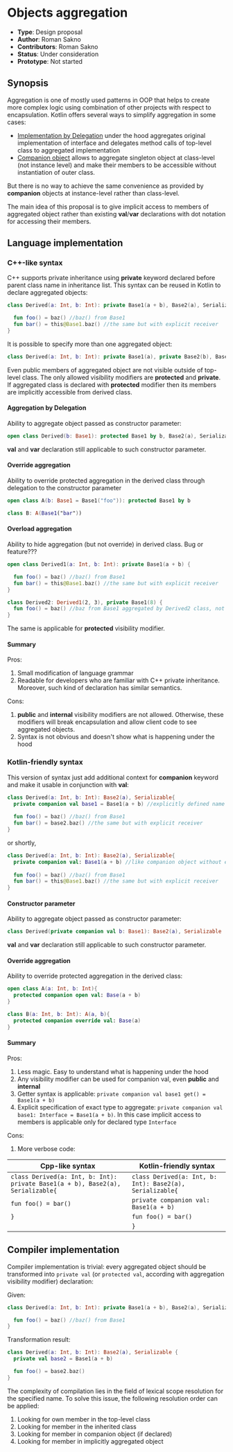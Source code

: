 # Objects aggregation

* **Type**: Design proposal
* **Author**: Roman Sakno
* **Contributors**: Roman Sakno
* **Status**: Under consideration
* **Prototype**: Not started

## Synopsis
Aggregation is one of mostly used patterns in OOP that helps to create more complex logic using combination of other projects with respect to encapsulation. Kotlin offers several ways to simplify aggregation in some cases:

* [Implementation by Delegation](https://kotlinlang.org/docs/reference/delegation.html#implementation-by-delegation) under the hood aggregates original implementation of interface and delegates method calls of top-level class to aggregated implementation
* [Companion object](https://kotlinlang.org/docs/reference/object-declarations.html#companion-objects) allows to aggregate singleton object at class-level (not instance level) and make their members to be accessible without instantiation of outer class.

But there is no way to achieve the same convenience as provided by **companion** objects at instance-level rather than class-level.

The main idea of this proposal is to give implicit access to members of aggregated object rather than existing **val**/**var** declarations with dot notation for accessing their members.

## Language implementation

### C++-like syntax
C++ supports private inheritance using **private** keyword declared before parent class name in inheritance list. This syntax can be reused in Kotlin to declare aggregated objects: 
```kotlin
class Derived(a: Int, b: Int): private Base1(a + b), Base2(a), Serializable{

  fun foo() = baz() //baz() from Base1
  fun bar() = this@Base1.baz() //the same but with explicit receiver
}
```

It is possible to specify more than one aggregated object:
```kotlin
class Derived(a: Int, b: Int): private Base1(a), private Base2(b), Base3()
```

Even public members of aggregated object are not visible outside of top-level class. The only allowed visibility modifiers are **protected** and **private**. If aggregated class is declared with **protected** modifier then its members are implicitly accessible from derived class.

#### Aggregation by Delegation
Ability to aggregate object passed as constructor parameter:
```kotlin
open class Derived(b: Base1): protected Base1 by b, Base2(a), Serializable
```

**val** and **var** declaration still applicable to such constructor parameter.

#### Override aggregation
Ability to override protected aggregation in the derived class through delegation to the constructor parameter
```kotlin
open class A(b: Base1 = Base1("foo")): protected Base1 by b

class B: A(Base1("bar"))
```

#### Overload aggregation
Ability to hide aggregation (but not override) in derived class. Bug or feature???
```kotlin
open class Derived1(a: Int, b: Int): private Base1(a + b) {

  fun foo() = baz() //baz() from Base1
  fun bar() = this@Base1.baz() //the same but with explicit receiver
}

class Derived2: Derived1(2, 3), private Base1(8) {
  fun foo() = baz() //baz from Base1 aggregated by Derived2 class, not Derived1
}
```
The same is applicable for **protected** visibility modifier.

#### Summary

Pros:
1. Small modification of language grammar
1. Readable for developers who are familiar with C++ private inheritance. Moreover, such kind of declaration has similar semantics.

Cons:
1. **public** and **internal** visibility modifiers are not allowed. Otherwise, these modifiers will break encapsulation and allow client code to see aggregated objects.
1. Syntax is not obvious and doesn't show what is happening under the hood


### Kotlin-friendly syntax
This version of syntax just add additional context for **companion** keyword and make it usable in conjunction with **val**:
```kotlin
class Derived(a: Int, b: Int): Base2(a), Serializable{
  private companion val base1 = Base1(a + b) //explicitly defined name of aggregation
  
  fun foo() = baz() //baz() from Base1
  fun bar() = base2.baz() //the same but with explicit receiver
}
```
or shortly,
```kotlin
class Derived(a: Int, b: Int): Base2(a), Serializable{
  private companion val: Base1(a + b) //like companion object without explicit name
  
  fun foo() = baz() //baz() from Base1
  fun bar() = this@Base1.baz() //the same but with explicit receiver
}
```

#### Constructor parameter
Ability to aggregate object passed as constructor parameter:
```kotlin
class Derived(private companion val b: Base1): Base2(a), Serializable
```

**val** and **var** declaration still applicable to such constructor parameter.

#### Override aggregation
Ability to override protected aggregation in the derived class:
```kotlin
open class A(a: Int, b: Int){
  protected companion open val: Base(a + b)
}

class B(a: Int, b: Int): A(a, b){
  protected companion override val: Base(a) 
}
```

#### Summary

Pros:
1. Less magic. Easy to understand what is happening under the hood
1. Any visibility modifier can be used for companion val, even **public** and **internal**
1. Getter syntax is applicable: `private companion val base1 get() = Base1(a + b)`
1. Explicit specification of exact type to aggregate: `private companion val base1: Interface = Base1(a + b)`. In this case implicit access to members is applicable only for declared type `Interface`

Cons:

1. More verbose code:

| Cpp-like syntax | Kotlin-friendly syntax |
| ---- | ---- |
| `class Derived(a: Int, b: Int): private Base1(a + b), Base2(a), Serializable{` | `class Derived(a: Int, b: Int): Base2(a), Serializable{`|
| `fun foo() = bar()` | `private companion val: Base1(a + b)` |
| `}` | `fun foo() = bar()`
| | `}` |

## Compiler implementation
Compiler implementation is trivial: every aggregated object should be transformed into `private val` (or `protected val`, according with aggregation visibility modifier) declaration:

Given:
```kotlin
class Derived(a: Int, b: Int): private Base1(a + b), Base2(a), Serializable{

  fun foo() = baz() //baz() from Base1
}
```

Transformation result:
```kotlin
class Derived(a: Int, b: Int): Base2(a), Serializable {
  private val base2 = Base1(a + b)

  fun foo() = base2.baz()
}
```

The complexity of compilation lies in the field of lexical scope resolution for the specified name. To solve this issue, the following resolution order can be applied:
1. Looking for own member in the top-level class
1. Looking for member in the inherited class
1. Looking for member in companion object (if declared)
1. Looking for member in implicitly aggregated object
